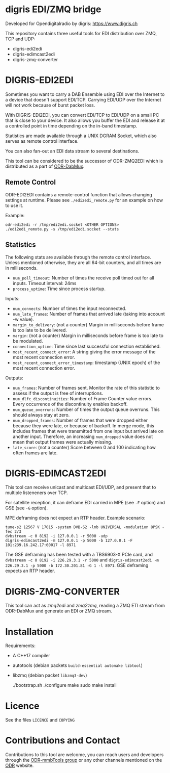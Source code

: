digris EDI/ZMQ bridge
=====================

Developed for Opendigitalradio by digris: https://www.digris.ch

This repository contains three useful tools for EDI distribution over ZMQ, TCP and UDP:

* digris-edi2edi
* digris-edimcast2edi
* digris-zmq-converter

DIGRIS-EDI2EDI
==============

Sometimes you want to carry a DAB Ensemble using EDI over the Internet to a device that doesn't support EDI/TCP.
Carrying EDI/UDP over the Internet will not work because of burst packet loss.

With DIGRIS-EDI2EDI, you can convert EDI/TCP to EDI/UDP on a small PC that is close to your device. It also allows you
buffer the EDI and release it at a controlled point in time depending on the in-band timestamp.

Statistics are made available through a UNIX DGRAM Socket, which also serves as remote control interface.

You can also fan-out an EDI data stream to several destinations.

This tool can be considered to be the successor of ODR-ZMQ2EDI which is distributed as a part of
[ODR-DabMux](https://github.com/Opendigitalradio/ODR-DabMux).

Remote Control
--------------

ODR-EDI2EDI contains a remote-control function that allows changing settings at runtime.
Please see `./edi2edi_remote.py` for an example on how to use it.

Example:

    odr-edi2edi -r /tmp/edi2edi.socket <OTHER OPTIONS>
    ./edi2edi_remote.py -s /tmp/edi2edi.socket --stats

Statistics
----------

The following stats are available through the remote control interface. Unless mentioned otherwise, they
are all 64-bit counters, and all times are in milliseconds.

 * `num_poll_timeout`: Number of times the receive poll timed out for all inputs. Timeout interval: 24ms
 * `process_uptime`: Time since process startup.

Inputs:

 * `num_connects`: Number of times the input reconnected.
 * `num_late_frames`: Number of frames that arrived late (taking into account -w value).
 * `margin_to_delivery`: (not a counter) Margin in milliseconds before frame is too late to be delivered.
 * `margin`: (not a counter) Margin in milliseconds before frame is too late to be modulated.
 * `connection_uptime`: Time since last successful connection established.
 * `most_recent_connect_error`: A string giving the error message of the most recent connection error.
 * `most_recent_connect_error_timestamp`: timestamp (UNIX epoch) of the most recent connection error.

Outputs:

 * `num_frames`: Number of frames sent. Monitor the rate of this statistic to assess if the output is free of interruptions.
 * `num_dlfc_discontinuities`: Number of Frame Counter value errors. Every occurrence of the discontinuity enables backoff.
 * `num_queue_overruns`: Number of times the output queue overruns. This should always stay at zero.
 * `num_dropped_frames`: Number of frames that were dropped either because they were late, or because of backoff. In merge
   mode, this includes frames that were transmitted from one input but arrived late on another input. Therefore, an
   increasing `num_dropped` value does not mean that output frames were actually missing.
 * `late_score`: (not a counter) Score between 0 and 100 indicating how often frames are late.

DIGRIS-EDIMCAST2EDI
===================

This tool can receive unicast and multicast EDI/UDP, and present that to multiple listeneners over TCP.

For satellite reception, it can deframe EDI carried in MPE (see `-F` option) and GSE (see `-G` option).

MPE deframing does not expect an RTP header. Example scenario:

    tune-s2 12567 V 17015 -system DVB-S2 -lnb UNIVERSAL -modulation 8PSK -fec 2/3
    dvbstream -c 0 8192 -i 127.0.0.1 -r 5000 -udp
    digris-edimcast2edi -m 127.0.0.1 -p 5000 -b 127.0.0.1 -F 101:239.16.242.17:60017 -l 8971

The GSE deframing has been tested with a TBS6903-X PCIe card, and `dvbstream -c 0 8192 -i 226.29.3.1 -r 5000` and
`digris-edimcast2edi -m 226.29.3.1 -p 5000 -b 172.30.201.81 -G 1 -l 8971`. GSE deframing expects an RTP header.


DIGRIS-ZMQ-CONVERTER
====================

This tool can act as *zmq2edi* and *zmq2zmq*, reading a ZMQ ETI stream from
ODR-DabMux and generate an EDI or ZMQ stream.


Installation
============

Requirements:

 * A C++17 compiler
 * autotools (debian packets `build-essential automake libtool`)
 * libzmq (debian packet `libzmq3-dev`)

    ./bootstrap.sh
    ./configure
    make
    sudo make install


Licence
=======

See the files `LICENCE` and `COPYING`

Contributions and Contact
=========================

Contributions to this tool are welcome, you can reach users and developers through the
[ODR-mmbTools group](https://groups.io/g/odr-mmbtools)
or any other channels mentioned on the [ODR](https://www.opendigitalradio.org) website.
